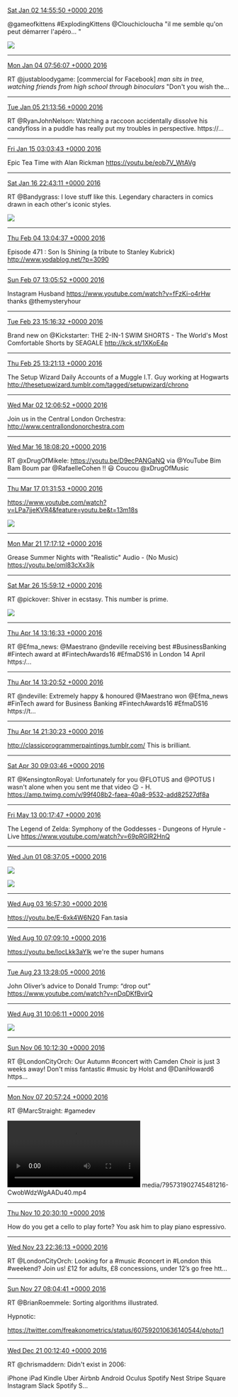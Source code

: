 [Sat Jan 02 14:55:50 +0000 2016](https://twitter.com/x4d3/status/683300676286443521)

@gameofkittens #ExplodingKittens @Clouchicloucha  "il me semble qu'on peut démarrer l'apéro... " 

![](media/683300676286443521-CXuSTVRW8AA3lJ-.jpg)

----

[Mon Jan 04 07:56:07 +0000 2016](https://twitter.com/x4d3/status/683919822883819520)

RT @justabloodygame: [commercial for Facebook]
*man sits in tree, watching friends from high school through binoculars*
"Don't you wish the…

----

[Tue Jan 05 21:13:56 +0000 2016](https://twitter.com/x4d3/status/684482988617404417)

RT @RyanJohnNelson: Watching a raccoon accidentally dissolve his candyfloss in a puddle has really put my troubles in perspective. https://…

----

[Fri Jan 15 03:03:43 +0000 2016](https://twitter.com/x4d3/status/687832505567739904)

Epic Tea Time with Alan Rickman https://youtu.be/eob7V_WtAVg

----

[Sat Jan 16 22:43:11 +0000 2016](https://twitter.com/x4d3/status/688491715993309185)

RT @Bandygrass: I love stuff like this. Legendary characters in comics drawn in each other's iconic styles. 

![](media/688491715993309185-CY0F1l_UsAE0OMP.jpg)

----

[Thu Feb 04 13:04:37 +0000 2016](https://twitter.com/x4d3/status/695231486522425345)

Episode 471 : Son Is Shining (a tribute to Stanley Kubrick)
http://www.yodablog.net/?p=3090

----

[Sun Feb 07 13:05:52 +0000 2016](https://twitter.com/x4d3/status/696318961428856832)

Instagram Husband https://www.youtube.com/watch?v=fFzKi-o4rHw thanks @themysteryhour

----

[Tue Feb 23 15:16:32 +0000 2016](https://twitter.com/x4d3/status/702150053654372352)

Brand new on @Kickstarter: THE 2-IN-1 SWIM SHORTS - The World's Most Comfortable Shorts by SEAGALE http://kck.st/1XKoE4p

----

[Thu Feb 25 13:21:13 +0000 2016](https://twitter.com/x4d3/status/702845807704346624)

The Setup Wizard
Daily Accounts of a Muggle I.T. Guy working at Hogwarts http://thesetupwizard.tumblr.com/tagged/setupwizard/chrono

----

[Wed Mar 02 12:06:52 +0000 2016](https://twitter.com/x4d3/status/705001425152155649)

Join us in the Central London Orchestra: http://www.centrallondonorchestra.com

----

[Wed Mar 16 18:08:20 +0000 2016](https://twitter.com/x4d3/status/710165819968397312)

RT @xDrugOfMikele: https://youtu.be/D9ecPANGaNQ via @YouTube Bim Bam Boum par @RafaelleCohen !! 😃 Coucou @xDrugOfMusic

----

[Thu Mar 17 01:31:53 +0000 2016](https://twitter.com/x4d3/status/710277445002379264)

https://www.youtube.com/watch?v=LPa7jjeKVR4&feature=youtu.be&t=13m18s 

![](media/710277445002379264-Cdtpkn9WAAA2wS-.jpg)

----

[Mon Mar 21 17:17:12 +0000 2016](https://twitter.com/x4d3/status/711964889879810048)

Grease Summer Nights with "Realistic" Audio - (No Music)
https://youtu.be/oml83cXx3ik

----

[Sat Mar 26 15:59:12 +0000 2016](https://twitter.com/x4d3/status/713757199894454272)

RT @pickover: Shiver in ecstasy. This number is prime. 

![](media/713757199894454272-BlXv_yOCQAA-pW_.jpg)

----

[Thu Apr 14 13:16:33 +0000 2016](https://twitter.com/x4d3/status/720601640894656512)

RT @Efma_news: @Maestrano @ndeville receiving best #BusinessBanking #Fintech award at #FintechAwards16 #EfmaDS16 in London 14 April https:/…

----

[Thu Apr 14 13:20:52 +0000 2016](https://twitter.com/x4d3/status/720602723369029632)

RT @ndeville: Extremely happy &amp; honoured @Maestrano won @Efma_news #FinTech award for Business Banking
#FintechAwards16 #EfmaDS16 https://t…

----

[Thu Apr 14 21:30:23 +0000 2016](https://twitter.com/x4d3/status/720725917778243585)

http://classicprogrammerpaintings.tumblr.com/ This is brilliant.

----

[Sat Apr 30 09:03:46 +0000 2016](https://twitter.com/x4d3/status/726336230586208256)

RT @KensingtonRoyal: Unfortunately for you @FLOTUS and @POTUS I wasn't alone when you sent me that video 😉 - H.
https://amp.twimg.com/v/99f408b2-faea-40a8-9532-add82527df8a

----

[Fri May 13 00:17:47 +0000 2016](https://twitter.com/x4d3/status/730914905910579200)

The Legend of Zelda: Symphony of the Goddesses - Dungeons of Hyrule - Live
https://www.youtube.com/watch?v=69pRGlR2HnQ

----

[Wed Jun 01 08:37:05 +0000 2016](https://twitter.com/x4d3/status/737925924327460865)



![](media/737925924327460865-Cj2jt6wXIAIIZ7Z.jpg)

![](media/737925924327460865-Cj2jt6yWEAAysqk.jpg)

----

[Wed Aug 03 16:57:30 +0000 2016](https://twitter.com/x4d3/status/760882295209336833)

https://youtu.be/E-6xk4W6N20 Fan.tasia

----

[Wed Aug 10 07:09:10 +0000 2016](https://twitter.com/x4d3/status/763270952503349248)

https://youtu.be/IocLkk3aYlk we're the super humans

----

[Tue Aug 23 13:28:05 +0000 2016](https://twitter.com/x4d3/status/768077350105931776)

John Oliver’s advice to Donald Trump: “drop out” https://www.youtube.com/watch?v=nDqDKfBvirQ

----

[Wed Aug 31 10:06:11 +0000 2016](https://twitter.com/x4d3/status/770925643592851457)



![](media/770925643592851457-CrLgxmUWAAAKi92.jpg)

----

[Sun Nov 06 10:12:30 +0000 2016](https://twitter.com/x4d3/status/795207223383298048)

RT @LondonCityOrch: Our Autumn #concert with Camden Choir is just 3 weeks away! Don't miss fantastic #music by Holst and @DaniHoward6 https…

----

[Mon Nov 07 20:57:24 +0000 2016](https://twitter.com/x4d3/status/795731902745481216)

RT @MarcStraight: #gamedev 

<video controls><source src="media/795731902745481216-CwobWdzWgAADu40.mp4">Your browser does not support the video tag.</video>
media/795731902745481216-CwobWdzWgAADu40.mp4

----

[Thu Nov 10 20:30:10 +0000 2016](https://twitter.com/x4d3/status/796812213961027585)

How do you get a cello to play forte? You ask him to play piano espressivo.

----

[Wed Nov 23 22:36:13 +0000 2016](https://twitter.com/x4d3/status/801554976610877440)

RT @LondonCityOrch: Looking for a #music #concert in #London this #weekend? Join us! £12 for adults, £8 concessions, under 12’s go free htt…

----

[Sun Nov 27 08:04:41 +0000 2016](https://twitter.com/x4d3/status/802785200262545408)

RT @BrianRoemmele: Sorting algorithms illustrated.

Hypnotic:

https://twitter.com/freakonometrics/status/607592010636140544/photo/1

----

[Wed Dec 21 00:12:40 +0000 2016](https://twitter.com/x4d3/status/811363720676970496)

RT @chrismaddern: Didn't exist in 2006:

iPhone
iPad
Kindle
Uber
Airbnb
Android
Oculus
Spotify
Nest
Stripe
Square
Instagram
Slack
Spotify
S…